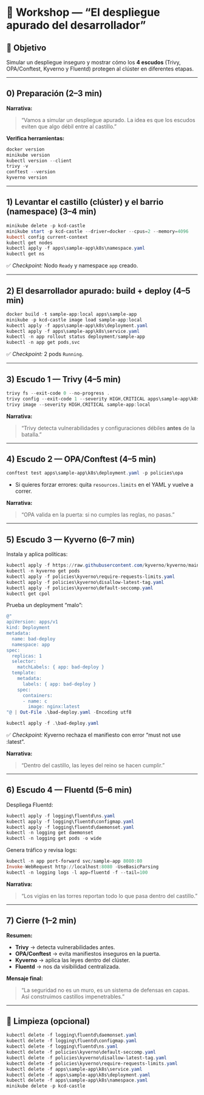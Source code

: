 
# 🏰 Workshop — “El despliegue apurado del desarrollador”

## 🎯 Objetivo
Simular un despliegue inseguro y mostrar cómo los **4 escudos** (Trivy, OPA/Conftest, Kyverno y Fluentd) protegen al clúster en diferentes etapas.

---

## 0) Preparación (2–3 min)
**Narrativa:**  
> “Vamos a simular un despliegue apurado. La idea es que los escudos eviten que algo débil entre al castillo.”

**Verifica herramientas:**
```powershell
docker version
minikube version
kubectl version --client
trivy -v
conftest --version
kyverno version
```

---

## 1) Levantar el castillo (clúster) y el barrio (namespace) (3–4 min)
```powershell
minikube delete -p kcd-castle
minikube start -p kcd-castle --driver=docker --cpus=2 --memory=4096
kubectl config current-context
kubectl get nodes
kubectl apply -f apps\sample-app\k8s\namespace.yaml
kubectl get ns
```

✅ *Checkpoint:* Nodo `Ready` y namespace `app` creado.

---

## 2) El desarrollador apurado: build + deploy (4–5 min)
```powershell
docker build -t sample-app:local apps\sample-app
minikube -p kcd-castle image load sample-app:local
kubectl apply -f apps\sample-app\k8s\deployment.yaml
kubectl apply -f apps\sample-app\k8s\service.yaml
kubectl -n app rollout status deployment/sample-app
kubectl -n app get pods,svc
```

✅ *Checkpoint:* 2 pods `Running`.

---

## 3) Escudo 1 — Trivy (4–5 min)
```powershell
trivy fs --exit-code 0 --no-progress .
trivy config --exit-code 1 --severity HIGH,CRITICAL apps\sample-app\k8s
trivy image --severity HIGH,CRITICAL sample-app:local
```

**Narrativa:**  
> “Trivy detecta vulnerabilidades y configuraciones débiles **antes** de la batalla.”

---

## 4) Escudo 2 — OPA/Conftest (4–5 min)
```powershell
conftest test apps\sample-app\k8s\deployment.yaml -p policies\opa
```

- Si quieres forzar errores: quita `resources.limits` en el YAML y vuelve a correr.

**Narrativa:**  
> “OPA valida en la puerta: si no cumples las reglas, no pasas.”

---

## 5) Escudo 3 — Kyverno (6–7 min)
Instala y aplica políticas:
```powershell
kubectl apply -f https://raw.githubusercontent.com/kyverno/kyverno/main/config/install.yaml
kubectl -n kyverno get pods
kubectl apply -f policies\kyverno\require-requests-limits.yaml
kubectl apply -f policies\kyverno\disallow-latest-tag.yaml
kubectl apply -f policies\kyverno\default-seccomp.yaml
kubectl get cpol
```

Prueba un deployment “malo”:
```powershell
@"
apiVersion: apps/v1
kind: Deployment
metadata:
  name: bad-deploy
  namespace: app
spec:
  replicas: 1
  selector:
    matchLabels: { app: bad-deploy }
  template:
    metadata:
      labels: { app: bad-deploy }
    spec:
      containers:
      - name: c
        image: nginx:latest
"@ | Out-File .\bad-deploy.yaml -Encoding utf8

kubectl apply -f .\bad-deploy.yaml
```

✅ *Checkpoint:* Kyverno rechaza el manifiesto con error “must not use :latest”.

**Narrativa:**  
> “Dentro del castillo, las leyes del reino se hacen cumplir.”

---

## 6) Escudo 4 — Fluentd (5–6 min)
Despliega Fluentd:
```powershell
kubectl apply -f logging\fluentd\ns.yaml
kubectl apply -f logging\fluentd\configmap.yaml
kubectl apply -f logging\fluentd\daemonset.yaml
kubectl -n logging get daemonset
kubectl -n logging get pods -o wide
```

Genera tráfico y revisa logs:
```powershell
kubectl -n app port-forward svc/sample-app 8080:80
Invoke-WebRequest http://localhost:8080 -UseBasicParsing
kubectl -n logging logs -l app=fluentd -f --tail=100
```

**Narrativa:**  
> “Los vigías en las torres reportan todo lo que pasa dentro del castillo.”

---

## 7) Cierre (1–2 min)
**Resumen:**  
- **Trivy** → detecta vulnerabilidades antes.  
- **OPA/Conftest** → evita manifiestos inseguros en la puerta.  
- **Kyverno** → aplica las leyes dentro del clúster.  
- **Fluentd** → nos da visibilidad centralizada.  

**Mensaje final:**  
> “La seguridad no es un muro, es un sistema de defensas en capas. Así construimos castillos impenetrables.”

---

## 🧹 Limpieza (opcional)
```powershell
kubectl delete -f logging\fluentd\daemonset.yaml
kubectl delete -f logging\fluentd\configmap.yaml
kubectl delete -f logging\fluentd\ns.yaml
kubectl delete -f policies\kyverno\default-seccomp.yaml
kubectl delete -f policies\kyverno\disallow-latest-tag.yaml
kubectl delete -f policies\kyverno\require-requests-limits.yaml
kubectl delete -f apps\sample-app\k8s\service.yaml
kubectl delete -f apps\sample-app\k8s\deployment.yaml
kubectl delete -f apps\sample-app\k8s\namespace.yaml
minikube delete -p kcd-castle
```
